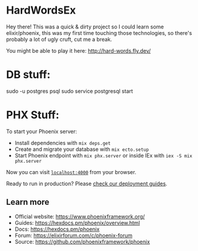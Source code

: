 # HardWordsEx

Hey there! This was a quick & dirty project so I could learn some elixir/phoenix, this was my first time
touching those technologies, so there's probably a lot of ugly cruft, cut me a break.

You might be able to play it here: http://hard-words.fly.dev/

# DB stuff:

sudo -u postgres psql
sudo service postgresql start

# PHX Stuff:

To start your Phoenix server:

  * Install dependencies with `mix deps.get`
  * Create and migrate your database with `mix ecto.setup`
  * Start Phoenix endpoint with `mix phx.server` or inside IEx with `iex -S mix phx.server`

Now you can visit [`localhost:4000`](http://localhost:4000) from your browser.

Ready to run in production? Please [check our deployment guides](https://hexdocs.pm/phoenix/deployment.html).

## Learn more

  * Official website: https://www.phoenixframework.org/
  * Guides: https://hexdocs.pm/phoenix/overview.html
  * Docs: https://hexdocs.pm/phoenix
  * Forum: https://elixirforum.com/c/phoenix-forum
  * Source: https://github.com/phoenixframework/phoenix


